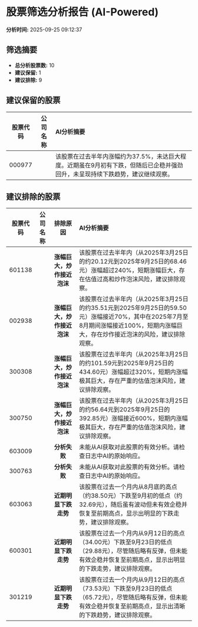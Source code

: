 # 股票筛选分析报告 (AI-Powered)

**分析时间:** 2025-09-25 09:12:37

## 筛选摘要

- **总分析股票数:** 10
- **建议保留:** 1
- **建议排除:** 9

## 建议保留的股票

| 股票代码 | 公司名称 | AI分析摘要 |
|:---:|:---:|:---|
| 000977 |  | 该股票在过去半年内涨幅约为37.5%，未达巨大程度。近期虽在9月初有下跌，但随后已企稳并强劲回升，未呈现持续下跌趋势，建议继续观察。 |

## 建议排除的股票

| 股票代码 | 公司名称 | 排除原因 | AI分析摘要 |
|:---:|:---:|:---:|:---|
| 601138 |  | **涨幅巨大，炒作接近泡沫** | 该股票在过去半年内（从2025年3月25日的约20.12元到2025年9月25日的68.46元）涨幅超过240%，短期涨幅巨大，存在估值过高和炒作泡沫风险，建议排除观察。 |
| 002938 |  | **涨幅巨大，炒作接近泡沫** | 该股票在过去半年内（从2025年3月25日的约35.51元到2025年9月25日的59.50元）涨幅接近70%，其中在2025年7月至8月期间涨幅接近100%，短期内涨幅巨大，存在炒作接近泡沫的风险，建议排除观察。 |
| 300308 |  | **涨幅巨大，炒作接近泡沫** | 该股票在过去半年内（从2025年3月25日的约101.59元到2025年9月25日的434.60元）涨幅超过320%，短期内涨幅极其巨大，存在严重的估值泡沫风险，建议排除观察。 |
| 300750 |  | **涨幅巨大，炒作接近泡沫** | 该股票在过去半年内（从2025年3月25日的约56.64元到2025年9月25日的392.85元）涨幅接近600%，短期内涨幅极其巨大，存在严重的估值泡沫风险，建议排除观察。 |
| 603009 |  | **分析失败** | 未能从AI获取对此股票的有效分析。请检查日志中AI的原始响应。 |
| 300763 |  | **分析失败** | 未能从AI获取对此股票的有效分析。请检查日志中AI的原始响应。 |
| 603063 |  | **近期明显下跌走势** | 该股票在过去一个月内从8月底的高点（约38.50元）下跌至9月初的低点（约32.69元），随后虽有波动但未有效企稳并恢复至前期高点，显示出明显的下跌走势，建议排除观察。 |
| 600301 |  | **近期明显下跌走势** | 该股票在过去一个月内从9月12日的高点（34.00元）下跌至9月23日的低点（29.88元），尽管随后略有反弹，但未能有效企稳并恢复至前期高点，显示出明显的下跌走势，建议排除观察。 |
| 301219 |  | **近期明显下跌走势** | 该股票在过去一个月内从9月12日的高点（73.53元）下跌至9月23日的低点（65.72元），尽管随后略有反弹，但未能有效企稳并恢复至前期高点，显示出清晰的下跌趋势，建议排除观察。 |
